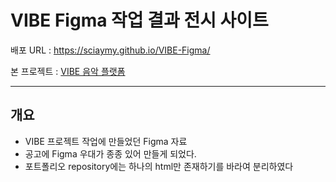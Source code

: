 # VIBE Figma 작업 결과 전시 사이트

배포 URL : https://sciaymy.github.io/VIBE-Figma/


본 프로젝트 : [VIBE 음악 플랫폼](https://sciaymy.github.io/VIBE-Repository/)

- - -

## 개요

- VIBE 프로젝트 작업에 만들었던 Figma 자료
- 공고에 Figma 우대가 종종 있어 만들게 되었다.
- 포트폴리오 repository에는 하나의 html만 존재하기를 바라여 분리하였다